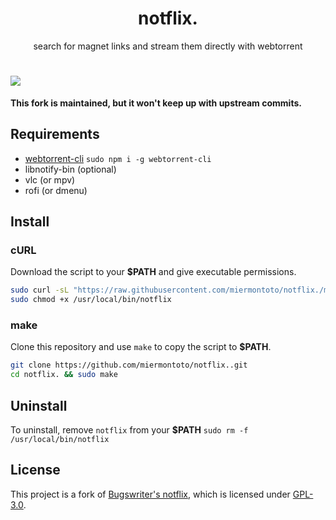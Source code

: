 <h1 align="center">notflix.</h1>
<p align="center">search for magnet links and stream them directly with webtorrent</p>

# <img src="./example.gif" align="center">

**This fork is maintained, but it won't keep up with upstream commits.**

## Requirements

* [webtorrent-cli](https://github.com/webtorrent/webtorrent-cli) `sudo npm i -g webtorrent-cli`
* libnotify-bin (optional)
* vlc (or mpv)
* rofi (or dmenu)

## Install

### cURL

Download the script to your **$PATH** and give executable permissions.

```sh
sudo curl -sL "https://raw.githubusercontent.com/miermontoto/notflix./master/notflix" -o /usr/local/bin/notflix
sudo chmod +x /usr/local/bin/notflix
```

### make

Clone this repository and use `make` to copy the script to **$PATH**.

```sh
git clone https://github.com/miermontoto/notflix..git
cd notflix. && sudo make
```

## Uninstall

To uninstall, remove `notflix` from your **$PATH**  `sudo rm -f /usr/local/bin/notflix`

## License

This project is a fork of [Bugswriter's notflix](https://github.com/Bugswriter/notflix), which is licensed under [GPL-3.0](https://raw.githubusercontent.com/Illumina/licenses/master/gpl-3.0.txt).
